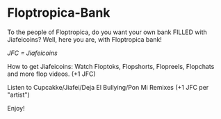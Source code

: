 # Floptropica-Bank
To the people of Floptropica, do you want your own bank FILLED with Jiafeicoins? Well, here you are, with Floptropica bank!

*JFC = Jiafeicoins*

How to get Jiafeicoins:
Watch Floptoks, Flopshorts, Flopreels, Flopchats and more flop videos. (+1 JFC)

Listen to Cupcakke/Jiafei/Deja El Bullying/Pon Mi Remixes (+1 JFC per "artist")

Enjoy!
